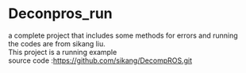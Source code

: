 # Deconpros_run
a complete project that includes some methods for errors and running                      
the codes are from sikang liu.                             
This project is a running example                            
source code :https://github.com/sikang/DecompROS.git

